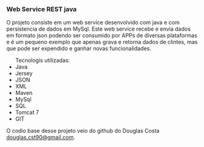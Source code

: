 <h3>Web Service REST java</h3>

<p>O projeto consiste em um web service desenvolvido com java e com persistencia de dados em MySql. Este web service recebe e envia dados em formato json podendo ser consumido por APPs de diversas plataformas e é um pequeno exemplo que apenas grava e retorna dados de clintes, mas que pode ser expendido e ganhar novas funcionalidades.</p>

<ul>Tecnologis utilizadas:
  <li>Java
  <li>Jersey
  <li>JSON
  <li>XML
  <li>Maven
  <li>MySql
  <li>SQL
  <li>Tomcat 7
  <li>GIT
</ul>

O codio base desse projeto veio do github do Douglas Costa <douglas.cst90@gmail.com>.
